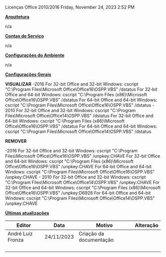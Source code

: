 Licenças Office 2010/2016
Friday, November 24, 2023
2:52 PM

**<u>Arquitetura</u>**

n/a

**<u>Contas de Serviço</u>**

n/a

**<u>Configurações do Ambiente</u>**

n/a

**<u>Configurações Gerais</u>**

**VISUALIZAR**
-2016
For 32-bit Office and 32-bit Windows: cscript "C:\Program Files\Microsoft Office\Office16\OSPP.VBS" /dstatus
For 32-bit Office and 64-bit Windows: cscript "C:\Program Files (x86)\Microsoft Office\Office16\OSPP.VBS" /dstatus
For 64-bit Office and 64-bit Windows: cscript "C:\Program Files\Microsoft Office\Office16\OSPP.VBS" /dstatus
\- 2010
For 32-bit Office and 32-bit Windows: cscript "C:\Program Files\Microsoft Office\Office14\OSPP.VBS" /dstatus
For 32-bit Office and 64-bit Windows: cscript "C:\Program Files (x86)\Microsoft Office\Office16\OSPP.VBS" /dstatus
For 64-bit Office and 64-bit Windows: cscript "C:\Program Files\Microsoft Office\Office14\OSPP.VBS" /dstatus

**REMOVER**

-2016
For 32-bit Office and 32-bit Windows: cscript "C:\Program Files\Microsoft Office\Office16\OSPP.VBS" /unpkey:CHAVE
For 32-bit Office and 64-bit Windows: cscript "C:\Program Files (x86)\Microsoft Office\Office16\OSPP.VBS" /unpkey:CHAVE
For 64-bit Office and 64-bit Windows: cscript "C:\Program Files\Microsoft Office\Office16\OSPP.VBS" /unpkey:CHAVE
\- 2010
For 32-bit Office and 32-bit Windows: cscript "C:\Program Files\Microsoft Office\Office14\OSPP.VBS" /unpkey:CHAVE
For 32-bit Office and 64-bit Windows: cscript "C:\Program Files (x86)\Microsoft Office\Office16\OSPP.VBS" /unpkey:D6928
For 64-bit Office and 64-bit Windows: cscript "C:\Program Files\Microsoft Office\Office14\OSPP.VBS" /unpkey:CHAVE

**<u>Últimas atualizações</u>**  

| Editor            | Data       | Motivo                  | Alteração |
|-------------------|------------|-------------------------|-----------|
| André Luiz Fronza | 24/11/2023 | Criação da documentação |          |
|                  |           |                         |           |
|                   |            |                         |           |
|                   |            |                         |           |
|                   |            |                         |           |

